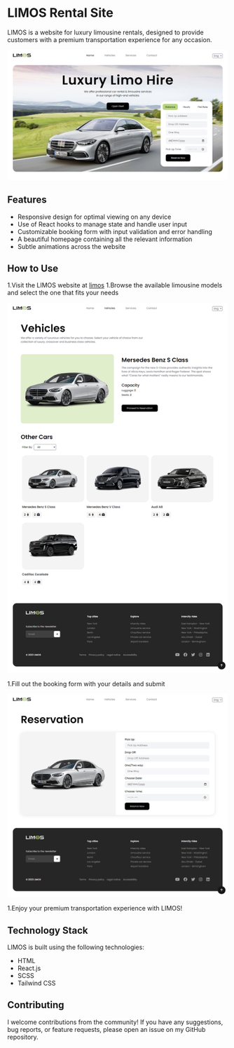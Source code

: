 # LIMOS Rental Site

LIMOS is a website for luxury limousine rentals, designed to provide customers with a premium transportation experience for any occasion.

![home-page](screenshots/home-page.png)

## Features

- Responsive design for optimal viewing on any device
- Use of React hooks to manage state and handle user input
- Customizable booking form with input validation and error handling
- A beautiful homepage containing all the relevant information
- Subtle animations across the website

## How to Use

1.Visit the LIMOS website at [limos](https://limos-rental-site.vercel.app/)
1.Browse the available limousine models and select the one that fits your needs

![vehicles-page](screenshots/vehicles-page.png)

1.Fill out the booking form with your details and submit

![reservation-page](screenshots/reservation-page.png)

1.Enjoy your premium transportation experience with LIMOS!

## Technology Stack

LIMOS is built using the following technologies:

- HTML
- React.js
- SCSS
- Tailwind CSS

## Contributing

I welcome contributions from the community! If you have any suggestions, bug reports, or feature requests, please open an issue on my GitHub repository.
